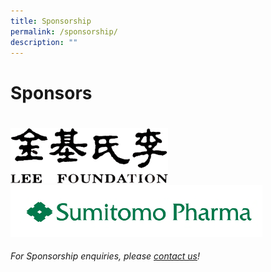 ```yaml
---
title: Sponsorship
permalink: /sponsorship/
description: ""
---
```

# Sponsors
#  
<div style="display: flex; flex-wrap: wrap;">
    <div style="flex-basis: 100%; max-width: 50%;">
    <img alt="LF Logo" src="/images/lflogo.png">
</div>
		<div style="flex-basis: 100%; max-width: 80%;">
    <a href="https://www.sumitomo-pharma.com/profile/office/sumitomo_pharma_asiapacific.html"><img alt="Sumitomo Logo" src="/images/sumitomologo.png"></a>
  </div>
	</div>

<div style="display: flex; flex-wrap: wrap;">
   	
</div>

###### For Sponsorship enquiries, please [contact us](/contact-us-customised/)!